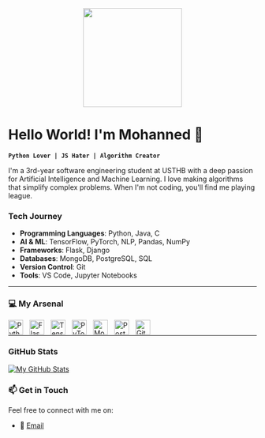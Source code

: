 <div id="header" align="center">
  <img src="https://i.giphy.com/media/v1.Y2lkPTc5MGI3NjExYzUxZ3htZWIycnJ1dndsc3B6eHhtbmhvNjI3cGVjM2Yyc2ZwbmU2ayZlcD12MV9pbnRlcm5hbF9naWZfYnlfaWQmY3Q9Zw/YpuCDdAXVXDDq/giphy.gif" width="200"/>
</div>


# Hello World! I'm Mohanned 👾

**`Python Lover | JS Hater | Algorithm Creator`**

I'm a 3rd-year software engineering student at USTHB with a deep passion for Artificial Intelligence and Machine Learning. I love making algorithms that simplify complex problems. When I'm not coding, you'll find me playing league.

### Tech Journey

- **Programming Languages**: Python, Java, C
- **AI & ML**: TensorFlow, PyTorch, NLP, Pandas, NumPy
- **Frameworks**: Flask, Django
- **Databases**: MongoDB, PostgreSQL, SQL
- **Version Control**: Git
- **Tools**: VS Code, Jupyter Notebooks

---

### 💻 My Arsenal

<img align="left" alt="Python" width="30px" style="padding-right:10px;" src="https://cdn.jsdelivr.net/gh/devicons/devicon/icons/python/python-original.svg" />
<img align="left" alt="Flask" width="30px" style="padding-right:10px;" src="https://cdn.jsdelivr.net/gh/devicons/devicon/icons/flask/flask-original.svg" />
<img align="left" alt="TensorFlow" width="30px" style="padding-right:10px;" src="https://cdn.jsdelivr.net/gh/devicons/devicon/icons/tensorflow/tensorflow-original.svg" />
<img align="left" alt="PyTorch" width="30px" style="padding-right:10px;" src="https://cdn.jsdelivr.net/gh/devicons/devicon/icons/pytorch/pytorch-original.svg" />
<img align="left" alt="MongoDB" width="30px" style="padding-right:10px;" src="https://cdn.jsdelivr.net/gh/devicons/devicon/icons/mongodb/mongodb-original.svg" />
<img align="left" alt="PostgreSQL" width="30px" style="padding-right:10px;" src="https://cdn.jsdelivr.net/gh/devicons/devicon/icons/postgresql/postgresql-original.svg" />
<img align="left" alt="Git" width="30px" style="padding-right:10px;" src="https://cdn.jsdelivr.net/gh/devicons/devicon/icons/git/git-original.svg" />

<br />

---

### GitHub Stats

[![My GitHub Stats](https://github-readme-stats.vercel.app/api?username=your-github-username&show_icons=true&hide=contribs&theme=react)](https://github.com/your-github-username)


### 📫 Get in Touch

Feel free to connect with me on:

- 📧 [Email](mezh2911@gmail.com)

